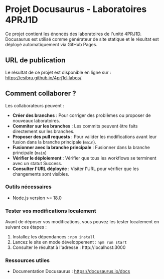 # Projet Docusaurus - Laboratoires 4PRJ1D

Ce projet contient les énoncés des laboratoires de l'unité 4PRJ1D.
Docusaurus est utilisé comme générateur de site statique et le résultat est déployé automatiquement
via GitHub Pages.

## URL de publication

Le résultat de ce projet est disponible en ligne sur : https://esibru.github.io/4prj1d-labos/

## Comment collaborer ?

Les collaborateurs peuvent :

- **Créer des branches** : 
Pour corriger des problèmes ou proposer de nouveaux laboratoires.
- **Commiter sur les branches** : Les commits peuvent être faits directement sur les branches.
- **Proposer des pull requests** : Pour valider les modifications avant leur fusion dans la branche principale (`main`).
- **Fusionner avec la branche principale** : Fusionner dans la branche principale (`main`)
- **Vérifier le déploiement** : Vérifier que tous les workflows se terminent avec un statut Success.
- **Consulter l'URL déployée** : Visiter l'URL pour vérifier que les changements sont visibles.

### Outils nécessaires

- Node.js version >= 18.0 

### Tester vos modifications localement

Avant de déposer vos modifications, vous pouvez les tester localement en suivant ces étapes :

1. Installez les dépendances : `npm install`
2. Lancez le site en mode développement : `npm run start`
3. Consulter le résultat à l'adresse : http://localhost:3000

### Ressources utiles

- Documentation Docusaurus : https://docusaurus.io/docs
